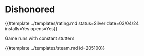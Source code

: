 # Dishonored

{{#template ../templates/rating.md status=Silver date=03/04/24 installs=Yes opens=Yes}}

Game runs with constant stutters

{{#template ../templates/steam.md id=205100}}
